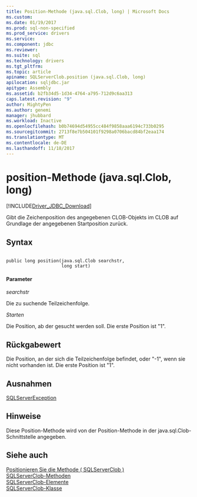 ```yaml
---
title: Position-Methode (java.sql.Clob, long) | Microsoft Docs
ms.custom: 
ms.date: 01/19/2017
ms.prod: sql-non-specified
ms.prod_service: drivers
ms.service: 
ms.component: jdbc
ms.reviewer: 
ms.suite: sql
ms.technology: drivers
ms.tgt_pltfrm: 
ms.topic: article
apiname: SQLServerClob.position (java.sql.Clob, long)
apilocation: sqljdbc.jar
apitype: Assembly
ms.assetid: b2fb34d5-1d34-4764-a795-712d9c6aa313
caps.latest.revision: "9"
author: MightyPen
ms.author: genemi
manager: jhubbard
ms.workload: Inactive
ms.openlocfilehash: b0b74694d54955cc484f9858aaa6194c733b0295
ms.sourcegitcommit: 2713f8e7b504101f9298a0706bacd84bf2eaa174
ms.translationtype: MT
ms.contentlocale: de-DE
ms.lasthandoff: 11/18/2017
---
```

# <a name="position-method-javasqlclob-long"></a>position-Methode (java.sql.Clob, long)
[!INCLUDE[Driver_JDBC_Download](../../../includes/driver_jdbc_download.md)]

  Gibt die Zeichenposition des angegebenen CLOB-Objekts im CLOB auf Grundlage der angegebenen Startposition zurück.  
  
## <a name="syntax"></a>Syntax  
  
```  
  
public long position(java.sql.Clob searchstr,  
                     long start)  
```  
  
#### <a name="parameters"></a>Parameter  
 *searchstr*  
  
 Die zu suchende Teilzeichenfolge.  
  
 *Starten*  
  
 Die Position, ab der gesucht werden soll. Die erste Position ist "1".  
  
## <a name="return-value"></a>Rückgabewert  
 Die Position, an der sich die Teilzeichenfolge befindet, oder "-1", wenn sie nicht vorhanden ist. Die erste Position ist "1".  
  
## <a name="exceptions"></a>Ausnahmen  
 [SQLServerException](../../../connect/jdbc/reference/sqlserverexception-class.md)  
  
## <a name="remarks"></a>Hinweise  
 Diese Position-Methode wird von der Position-Methode in der java.sql.Clob-Schnittstelle angegeben.  
  
## <a name="see-also"></a>Siehe auch  
 [Positionieren Sie die Methode &#40; SQLServerClob &#41;](../../../connect/jdbc/reference/position-method-sqlserverclob.md)   
 [SQLServerClob-Methoden](../../../connect/jdbc/reference/sqlserverclob-methods.md)   
 [SQLServerClob-Elemente](../../../connect/jdbc/reference/sqlserverclob-members.md)   
 [SQLServerClob-Klasse](../../../connect/jdbc/reference/sqlserverclob-class.md)  
  
  
